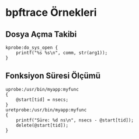 # bpftrace Örnekleri

## Dosya Açma Takibi

```bpftrace
kprobe:do_sys_open {
    printf("%s %s\n", comm, str(arg1));
}
```

## Fonksiyon Süresi Ölçümü

```bpftrace
uprobe:/usr/bin/myapp:myfunc
{
    @start[tid] = nsecs;
}
uretprobe:/usr/bin/myapp:myfunc
{
    printf("Süre: %d ns\n", nsecs - @start[tid]);
    delete(@start[tid]);
}
```
